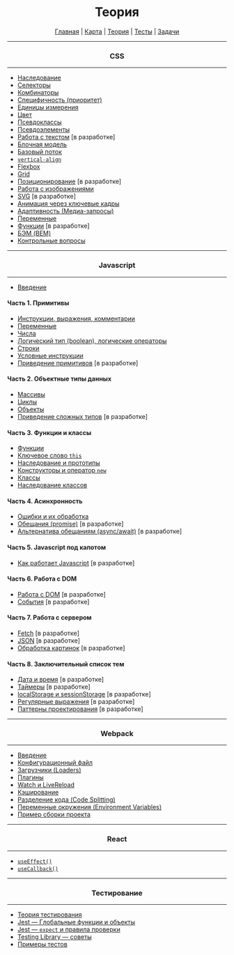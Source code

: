 <div align="center">

# Теория

[Главная](https://github.com/dollaween/junior-roadmap/)
|
[Карта](/roadmap/README.md)
|
[Теория](/theory/README.md)
|
[Тесты](/tests/README.md)
|
[Задачи](/tasks/README.md)

</div>

---

<div align="center">

### CSS

</div>

---

* [Наследование](./css/inheritance.md)
* [Селекторы](./css/selectors.md)
* [Комбинаторы](./css/combinators.md)
* [Специфичность (приоритет)](./css/specificity.md)
* [Единицы измерения](./css/units.md)
* [Цвет](./css/color.md)
* [Псевдоклассы](./css/pseudo-classes.md)
* [Псевдоэлементы](./css/pseudo-elements.md)
* [Работа с текстом](./css/text.md) [в разработке]
* [Блочная модель](./css/box-model.md)
* [Базовый поток](./css/flow.md)
* [`vertical-align`](./css/vertical-align.md)
* [Flexbox](./css/flexbox.md)
* [Grid](./css/grid.md)
* [Позиционирование](./css/position.md) [в разработке]
* [Работа с изображениями](./css/images.md)
* [SVG](./css/svg.md) [в разработке]
* [Анимация через ключевые кадры](./css/animation-keyframes.md)
* [Адаптивность (Медиа-запросы)](./css/media.md)
* [Переменные](./css/variables.md)
* [Функции](./css/functions.md) [в разработке]
* [БЭМ (BEM)](./css/bem.md)
* [Контрольные вопросы](./css/exam.md)

---

<div align="center">

### Javascript

</div>

---

* [Введение](./js/introduction.md)

#### Часть 1. Примитивы
* [Инструкции, выражения, комментарии](./js/statements.md)
* [Переменные](./js/variables.md)
* [Числа](./js/number.md)
* [Логический тип (boolean), логические операторы](./js/boolean.md)
* [Строки](./js/string.md)
* [Условные инструкции](./js/condition.md)
* [Приведение примитивов](./js/primitive-coercion.md) [в разработке]

#### Часть 2. Объектные типы данных
* [Массивы](./js/array.md)
* [Циклы](./js/loops.md)
* [Объекты](./js/object.md)
* [Приведение сложных типов](./js/type-coercion.md) [в разработке]

#### Часть 3. Функции и классы
* [Функции](./js/function.md)
* [Ключевое слово `this`](./js/this.md)
* [Наследование и прототипы](./js/prototype.md)
* [Конструкторы и оператор `new`](./js/constructor.md)
* [Классы](./js/class.md)
* [Наследование классов](./js/class-inheritance.md)

#### Часть 4. Асинхронность
* [Ошибки и их обработка](./js/error.md)
* [Обещания (promise)](./js/promise.md) [в разработке]
* [Альтернатива обещаниям (async/await)](./js/async-await.md) [в разработке]

#### Часть 5. Javascript под капотом
* [Как работает Javascript](./js/how-it-works.md) [в разработке]

#### Часть 6. Работа с DOM
* [Работа с DOM](./js/dom.md) [в разработке]
* [События](./js/event.md) [в разработке]

#### Часть 7. Работа с сервером
* [Fetch](./js/fetch.md) [в разработке]
* [JSON](./js/json.md) [в разработке]
* [Обработка картинок](./js/file.md) [в разработке]

#### Часть 8. Заключительный список тем
* [Дата и время](./js/date.md) [в разработке]
* [Таймеры](./js/timer.md) [в разработке]
* [localStorage и sessionStorage](./js/local-storage.md) [в разработке]
* [Регулярные выражения](./js/regexp.md) [в разработке]
* [Паттерны проектирования](./js/pattern.md) [в разработке]

---

<div align="center">

### Webpack

</div>

---

* [Введение](./webpack/introduction.md)
* [Конфигурационный файл](./webpack/config.md)
* [Загрузчики (Loaders)](./webpack/loaders.md)
* [Плагины](./webpack/plugins.md)
* [Watch и LiveReload](./webpack/watch.md)
* [Кэширование](./webpack/caching.md)
* [Разделение кода (Code Splitting)](./webpack/code-splitting.md)
* [Переменные окружения (Environment Variables)](./webpack/environment.md)
* [Пример сборки проекта](./webpack/example.md)

---

<div align="center">

### React

</div>

---

* [`useEffect()`](./react/useEffect.md)
* [`useCallback()`](./react/useCallback.md)


---

<div align="center">

### Тестирование

</div>

---

* [Теория тестирования](./test/theory.md)
* [Jest — Глобальные функции и объекты](./test/jest-globals.md)
* [Jest — `expect` и правила проверки](./test/jest-expect.md)
* [Testing Library — советы](./test/testing-library-advices.md)
* [Примеры тестов](./test/examples.md)


